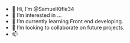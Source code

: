 - 👋 Hi, I’m @SamuelKifle34
- 👀 I’m interested in ...
- 🌱 I’m currently learning Front end developing.
- 💞️ I’m looking to collaborate on future projects.
- 📫 

<!---
SamuelKifle34/SamuelKifle34 is a ✨ special ✨ repository because its `README.md` (this file) appears on your GitHub profile.
You can click the Preview link to take a look at your changes.
--->
